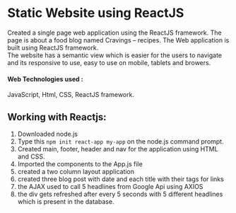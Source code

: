 
# Static Website using ReactJS

Created a single page web application using the ReactJS framework. 
The page is about a food blog named Cravings – recipes. 
The Web application is built using ReactJS framework.  
The website has a semantic view which is easier for the users to navigate and its responsive to use, easy to use on mobile, tablets and browers. 


#### Web Technologies used :
JavaScript, Html, CSS, ReactJS framework.



## Working with Reactjs:
1) Downloaded node.js
2) Type this `npm init react-app my-app` on the node.js command prompt. 
3) Created  main, footer, header and nav for the application using HTML and CSS.
4) Imported the components to the App.js file
5) created a two column layout application
6) created three blog post with date and each title with their <anchor> tags for links
7) the AJAX used to call 5 headlines from Google Api using AXIOS 
8) the div gets refreshed after every 5 seconds with 5 different headlines which is present in the database.


